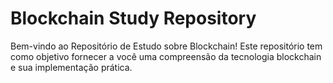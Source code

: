 # Blockchain Study Repository

Bem-vindo ao Repositório de Estudo sobre Blockchain! Este repositório tem como objetivo fornecer a você uma compreensão da tecnologia blockchain e sua implementação prática.


